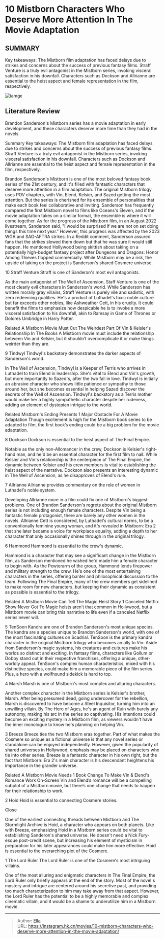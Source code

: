 # 10 Mistborn Characters Who Deserve More Attention In The Movie Adaptation


## SUMMARY 


 Key takeaways: 
 The Mistborn film adaptation has faced delays due to strikes and concerns about the success of previous fantasy films. 
 Straff Venture is a truly evil antagonist in the Mistborn series, invoking visceral satisfaction in his downfall. 
 Characters such as Dockson and Allrianne are essential to the heist aspect and female representation in the film, respectively. 

![iamge](https://static1.srcdn.com/wordpress/wp-content/uploads/2024/01/c2b72afd-b0f5-40eb-b397-0e7eb337be73.jpeg)

## Literature Review
Brandon Sanderson&#39;s Mistborn series has a movie adaptation in early development, and these characters deserve more time than they had in the novels.

Summary
 Key takeaways: 
 The Mistborn film adaptation has faced delays due to strikes and concerns about the success of previous fantasy films. 
 Straff Venture is a truly evil antagonist in the Mistborn series, invoking visceral satisfaction in his downfall. 
 Characters such as Dockson and Allrianne are essential to the heist aspect and female representation in the film, respectively. 




Brandon Sanderson&#39;s Mistborn is one of the most beloved fantasy book series of the 21st century, and it&#39;s filled with fantastic characters that deserve more attention in a film adaptation. The original Mistborn trilogy uses POV chapters, with Vin, Elend, Kelsier, and Sazed getting the most attention. But the series is cherished for its ensemble of personalities that make each book feel collaborative and inviting. Sanderson has frequently compared the first Mistborn novel to films like Oceans&#39;s Eleven, and if the movie adaptation takes on a similar format, the ensemble is where it will come together.
As for the progress of the Mistborn film, in an August 2022 livestream, Sanderson said, &#34;I would be surprised if we are not on set doing things this time next year.&#34; However, this progress was affected by the 2023 WGA and SAG-AFTRA strikes. In a Reddit comment, Sanderson assured fans that the strikes slowed them down but that he was sure it would still happen. He mentioned Hollywood being skittish about taking on a potentially high-budget fantasy project after Dungeons and Dragons: Honor Among Thieves flopped commercially. While Mistborn may be a risk, the upside of taking on the project is Sanderson&#39;s shared Cosmere universe.



 10  Straff Venture 
Straff is one of Sanderon&#39;s most evil antagonists.
        

As the main antagonist of The Well of Ascension, Staff Venture is one of the most clearly evil characters in Sanderson&#39;s world. While Sanderson has written morally gray villains, Straff Venture is purely vile and sadistic, with zero redeeming qualities. He&#39;s a product of Luthadel&#39;s toxic noble culture but far exceeds other nobles, like Ashweather Cett, in his cruelty. It could benefit the films to emphasize how despicable he is to invoke a more visceral satisfaction to his downfall, akin to Ramsay in Game of Thrones or Dolores Umbridge in Harry Potter.
            
Related
 A Mistborn Movie Must Cut The Weirdest Part Of Vin &amp; Kelsier&#39;s Relationship In The Books 
A Mistborn movie must include the relationship between Vin and Kelsier, but it shouldn’t overcomplicate it or make things weirder than they are.






 9  Tindwyl 
Tindwyl&#39;s backstory demonstrates the darker aspects of Sanderson&#39;s world.
        

In The Well of Ascension, Tindwyl is a Keeper of Terris who arrives in Luthadel to train Elend in leadership. She&#39;s vital to Elend and Vin&#39;s growth, but more importantly to Sazed&#39;s, after the two fall in love. Tindwyl is initially an abrasive character who shows little patience or sympathy to those around her, but she becomes essential in helping Sazed discover the secrets of the Well of Ascension. Tindwyl&#39;s backstory as a Terris mother would make her a highly sympathetic character despite her rudeness, adding an element of dystopian intrigue to the world.
            
Related
 Mistborn&#39;s Ending Presents 1 Major Obstacle For A Movie Adaptation 
Though excitement is high for the Mistborn book series to be adapted to film, the first book’s ending could be a big problem for the movie adaptation.






 8  Dockson 
Dockson is essential to the heist aspect of The Final Empire.
        

Notable as the only non-Allomancer in the crew, Dockson is Kelsier&#39;s right-hand man, and he&#39;d be an essential character for the first film to nail. While Kelsier and Vin&#39;s relationship is the centerpiece of The Final Empire, the dynamic between Kelsier and his crew members is vital to establishing the heist aspect of the narrative. Dockson also presents an interesting dynamic in The Well of Ascension, as he disapproves of Elend&#39;s rule.


 7  Allrianne 
Allrianne provides commentary on the role of women in Luthadel&#39;s noble system.
        

Developing Allrianne more in a film could fix one of Mistborn&#39;s biggest problems. One of Brandon Sanderson&#39;s regrets about the original Mistborn series is not including enough female characters. Despite Vin being a fantastic female protagonist, there are barely any other women in the novels. Allrianne Cett is considered, by Luthadel&#39;s cultural norms, to be a conventionally feminine young woman, and it&#39;s revealed in Mistborn: Era 2 that she later became a voice for workplace equality, adding a depth to her character that only occasionally shines through in the original trilogy.


 6  Hammond 
Hammond is essential to the crew&#39;s dynamic.
        

Hammond is a character that may see a significant change in the Mistborn film, as Sanderson mentioned he wished he&#39;d made him a female character to begin with. As the Pewterarm of the group, Hammond lends firepower and military strength to the crew. He&#39;s one of the most entertaining characters in the series, offering banter and philosophical discussion to the team. Following The Final Empire, many of the crew members get sidelined to make room for new characters, but keeping their dynamic as consistent as possible is essential to the trilogy.
            
Related
 A Mistborn Movie Can Tell The Magic Heist Story 1 Canceled Netflix Show Never Got To 
Magic heists aren’t that common in Hollywood, but a Mistborn movie can bring this narrative to life even if a canceled Netflix series never will.






 5  TenSoon 
Kandra are one of Brandon Sanderson&#39;s most unique species. The kandra are a species unique to Brandon Sanderson&#39;s world, with one of the most fascinating cultures on Scadrial. TenSoon is the primary kandra character in the original Mistborn trilogy who becomes an ally to Vin. Aside from Sanderson&#39;s magic systems, his creatures and cultures make his worlds so distinct and exciting. In fantasy films, characters like Gollum or Dobby stand out in their respective franchises, offering a unique, other-worldly appeal. TenSoon&#39;s complex human characteristics, mixed with his distinctive species, could make him a memorable piece of the film series. Plus, a hero with a wolfhound sidekick is hard to top.


 4  Marsh 
Marsh is one of Mistborn&#39;s most complex and alluring characters.
        

Another complex character in the Mistborn series is Kelsier&#39;s brother, Marsh. After being presumed dead, going undercover for the rebellion, Marsh is discovered to have become a Steel Inquisitor, turning him into an unwilling villain. By The Hero of Ages, he&#39;s an agent of Ruin with barely any autonomy, making his arc in the series so captivating. His intentions could become an exciting mystery in a Mistborn film, as viewers wouldn&#39;t have the inner monologue to know he&#39;s planning on helping Vin.


 3  Breeze 
Breeze ties the two Mistborn eras together. Part of what makes the Cosmere so unique as a fictional universe is that any novel series or standalone can be enjoyed independently. However, given the popularity of shared universes in Hollywood, emphasis may be placed on characters who tie into other series. Breeze is a fantastic character in his own right, but the fact that Mistborn: Era 2&#39;s main character is his descendant heightens his importance in the grander universe.
            
Related
 A Mistborn Movie Needs 1 Book Change To Make Vin &amp; Elend&#39;s Romance Work On-Screen 
Vin and Elend’s romance will be a compelling subplot of a Mistborn movie, but there’s one change that needs to happen for their relationship to work.






 2  Hoid 
Hoid is essential to connecting Cosmere stories.


Close







One of the earliest connecting threads between Mistborn and The Stormlight Archive is Hoid, a character who appears on both planets. Like with Breeze, emphasizing Hoid in a Mistborn series could be vital to establishing Sanderon&#39;s shared universe. He doesn&#39;t need a Nick Fury-esque post-credit scene, but increasing his element of mysticism in preparation for his later appearances could make him more effective. Hoid is essential to the overarching plot of the Cosmere.


 1  The Lord Ruler 
The Lord Ruler is one of the Cosmere&#39;s most intriguing villains.
        

One of the most alluring and enigmatic characters in The Final Empire, the Lord Ruler only briefly appears at the end of the story. Most of the novel&#39;s mystery and intrigue are centered around his secretive past, and providing too much characterization to him may take away from that aspect. However, the Lord Ruler has the potential to be a highly memorable and complex cinematic villain, and it would be a shame to underutilize him in a Mistborn movie. 

---

> Author: [Ella](https://instagram.hk.cn/)  
> URL: https://instagram.hk.cn/movies/10-mistborn-characters-who-deserve-more-attention-in-the-movie-adaptation/  

